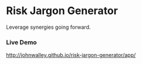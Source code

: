 # Risk Jargon Generator

Leverage synergies going forward.

### Live Demo

http://johnwalley.github.io/risk-jargon-generator/app/
